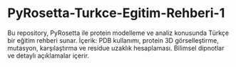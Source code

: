 # PyRosetta-Turkce-Egitim-Rehberi-1
Bu repository, PyRosetta ile protein modelleme ve analiz konusunda Türkçe bir eğitim rehberi sunar. İçerik: PDB kullanımı, protein 3D görselleştirme, mutasyon, karşılaştırma ve residue uzaklık hesaplaması. Bilimsel dipnotlar ve detaylı açıklamalar içerir.
